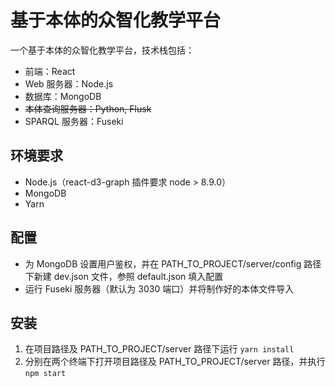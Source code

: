 # 基于本体的众智化教学平台

一个基于本体的众智化教学平台，技术栈包括：

- 前端：React
- Web 服务器：Node.js
- 数据库：MongoDB
- ~~本体查询服务器：Python, Flusk~~
- SPARQL 服务器：Fuseki

## 环境要求

- Node.js（react-d3-graph 插件要求 node > 8.9.0）
- MongoDB
- Yarn

## 配置

- 为 MongoDB 设置用户鉴权，并在 PATH_TO_PROJECT/server/config 路径下新建 dev.json 文件，参照 default.json 填入配置
- 运行 Fuseki 服务器（默认为 3030 端口）并将制作好的本体文件导入

## 安装

1. 在项目路径及 PATH_TO_PROJECT/server 路径下运行 `yarn install` 
2. 分别在两个终端下打开项目路径及 PATH_TO_PROJECT/server 路径，并执行 `npm start`


